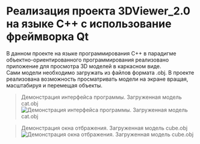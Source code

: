 # Реализация проекта 3DViewer_2.0 на языке C++ с использование фреймворка Qt

В данном проекте на языке программирования С++ в парадигме объектно-ориентированного  программирования реализовано приложение для просмотра 3D моделей в каркасном виде.  
Сами модели необходимо загружать из файлов формата .obj. В проекте реализована возможность  просматривать модели на экране вращая, масштабируя и перемещая объекты.  

> Демонстрация интерфейса программы. Загруженная модель cat.obj
![Демонстрация интерфейса программы. Загруженная модель cat.obj](../../meta/cat.png)
  
> Демонстрация окна отбражения. Загруженная модель cube.obj
![Демонстрация окна отбражения. Загруженная модель cube.obj](../../meta/cube.gif)
